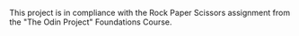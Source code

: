 This project is in compliance with the Rock Paper Scissors assignment from the "The Odin Project" Foundations Course.
